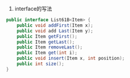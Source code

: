 1. interface的写法
```java
public interface List61B<Item> {
    public void addFirst(Item x);
    public void add Last(Item y);
    public Item getFirst();
    public Item getLast();
    public Item removeLast();
    public Item get(int i);
    public void insert(Item x, int position);
    public int size();
}
```
<!--stackedit_data:
eyJoaXN0b3J5IjpbMTEwNzkyNDIwOV19
-->